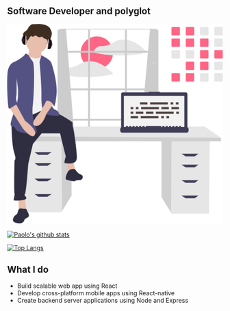 ## **Software Developer and polyglot** 

<img width="600" src="readme-1.svg"/>

</br>

[![Paolo's github stats](https://github-readme-stats.vercel.app/api?username=PaoloDiBello)](https://github.com/anuraghazra/github-readme-stats)


[![Top Langs](https://github-readme-stats.vercel.app/api/top-langs/?username=amitravikumar&layout=compact)](https://github.com/amitravikumar/github-readme-stats)
</br>

## **What I do**

- Build scalable web app using React
- Develop cross-platform mobile apps using React-native
- Create backend server applications using Node and Express
